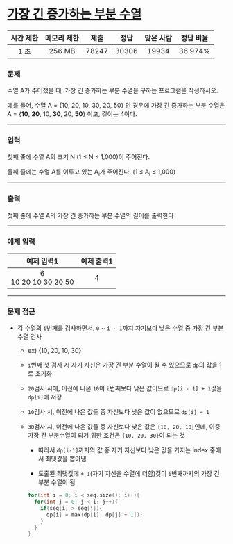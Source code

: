 # [가장 긴 증가하는 부분 수열](https://www.acmicpc.net/problem/11053)

<div align = center>

| 시간 제한 | 메모리 제한 | 제출  | 정답  | 맞은 사람 | 정답 비율 |
| :-------: | :---------: | :---: | :---: | :-------: | :-------: |
|   1 초    |   256 MB    | 78247 | 30306 |   19934   |  36.974%  |


</div>

### 문제

수열 A가 주어졌을 때, 가장 긴 증가하는 부분 수열을 구하는 프로그램을 작성하시오.

예를 들어, 수열 A = {10, 20, 10, 30, 20, 50} 인 경우에 가장 긴 증가하는 부분 수열은 A = {**10**, **20**, 10, **30**, 20, **50**} 이고, 길이는 4이다.

---

### 입력

첫째 줄에 수열 A의 크기 N (1 ≤ N ≤ 1,000)이 주어진다.

둘째 줄에는 수열 A를 이루고 있는 A<sub>i</sub>가 주어진다. (1 ≤ A<sub>i</sub> ≤ 1,000)

---

### 출력

첫째 줄에 수열 A의 가장 긴 증가하는 부분 수열의 길이를 출력한다

---

### 예제 입력

|       예제 입력1        | 예제 출력1 |
| :---------------------: | :--------: |
| 6<br/>10 20 10 30 20 50 |     4      |

---

### 문제 접근

  - 각 수열의 `i`번째를 검사하면서, `0` ~ `i - 1`까지 자기보다 낮은 수열 중 가장 긴 부분 수열 검사

    - ex) {10, 20, 10, 30}

    - `i`번째 첫 검사 시 자기 자신은 가장 긴 부분 수열이 될 수 있으므로 `dp`의 값을 1로 초기화

    - `20`검사 시에, 이전에 나온 `10`이 `i`번째보다 낮은 값이므로 `dp[i - 1] + 1`값을 `dp[i]`에 저장

    - `10`검사 시, 이전에 나온 값들 중 자신보다 낮은 값이 없으므로 `dp[i] = 1`

    - `30`검사 시, 이전에 나온 값들 중 자신보다 낮은 값은 `{10, 20, 10}`인데, 이중 가장 긴 부분수열이 되기 위한 조건은 `{10, 20, 30}`이 되는 것

      - 따라서 `dp[i-1]`까지의 값 중 자기 자신보다 낮은 값을 가지는 index 중에서 최댓값을 뽑아냄

      - 도출된 최댓값에 `+ 1`(자기 자신을 수열에 더함)것이 `i`번째까지의 가장 긴 부분 수열이 됨

      ```cpp
      for(int i = 0; i < seq.size(); i++){
        for(int j = 0; j < i; j++){
          if(seq[i] > seq[j]){
            dp[i] = max(dp[i], dp[j] + 1]);
          }
        }
      }
      ```